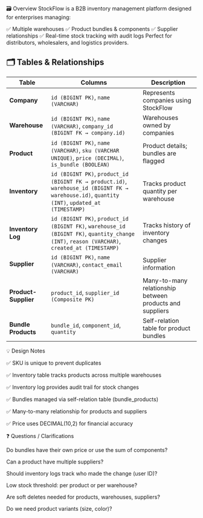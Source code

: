 🗃️ Overview
StockFlow is a B2B inventory management platform designed for enterprises managing:

✅ Multiple warehouses
✅ Product bundles & components
✅ Supplier relationships
✅ Real-time stock tracking with audit logs
Perfect for distributors, wholesalers, and logistics providers.
## 🗂 Tables & Relationships

| Table             | Columns                                                                 | Description                                         |
|------------------|------------------------------------------------------------------------|---------------------------------------------------|
| **Company**       | `id (BIGINT PK)`, `name (VARCHAR)`                                     | Represents companies using StockFlow             |
| **Warehouse**     | `id (BIGINT PK)`, `name (VARCHAR)`, `company_id (BIGINT FK → company.id)` | Warehouses owned by companies                     |
| **Product**       | `id (BIGINT PK)`, `name (VARCHAR)`, `sku (VARCHAR UNIQUE)`, `price (DECIMAL)`, `is_bundle (BOOLEAN)` | Product details; bundles are flagged            |
| **Inventory**     | `id (BIGINT PK)`, `product_id (BIGINT FK → product.id)`, `warehouse_id (BIGINT FK → warehouse.id)`, `quantity (INT)`, `updated_at (TIMESTAMP)` | Tracks product quantity per warehouse            |
| **Inventory Log** | `id (BIGINT PK)`, `product_id (BIGINT FK)`, `warehouse_id (BIGINT FK)`, `quantity_change (INT)`, `reason (VARCHAR)`, `created_at (TIMESTAMP)` | Tracks history of inventory changes              |
| **Supplier**      | `id (BIGINT PK)`, `name (VARCHAR)`, `contact_email (VARCHAR)`         | Supplier information                               |
| **Product-Supplier** | `product_id`, `supplier_id (Composite PK)`                           | Many-to-many relationship between products and suppliers |
| **Bundle Products** | `bundle_id`, `component_id`, `quantity`                               | Self-relation table for product bundles          |


💡 Design Notes

✅ SKU is unique to prevent duplicates

✅ Inventory table tracks products across multiple warehouses

✅ Inventory log provides audit trail for stock changes

✅ Bundles managed via self-relation table (bundle_products)

✅ Many-to-many relationship for products and suppliers

✅ Price uses DECIMAL(10,2) for financial accuracy

❓ Questions / Clarifications

Do bundles have their own price or use the sum of components?

Can a product have multiple suppliers?

Should inventory logs track who made the change (user ID)?

Low stock threshold: per product or per warehouse?

Are soft deletes needed for products, warehouses, suppliers?

Do we need product variants (size, color)?